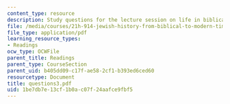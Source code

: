 ```yaml
---
content_type: resource
description: Study questions for the lecture session on life in biblical Israel.
file: /media/courses/21h-914-jewish-history-from-biblical-to-modern-times-fall-2007/1be7db7e13cf1b0ac07f24aafce9fbf5_questions3.pdf
file_type: application/pdf
learning_resource_types:
- Readings
ocw_type: OCWFile
parent_title: Readings
parent_type: CourseSection
parent_uid: b405dd09-c17f-ae58-2cf1-b393ed6ced60
resourcetype: Document
title: questions3.pdf
uid: 1be7db7e-13cf-1b0a-c07f-24aafce9fbf5
---
```

